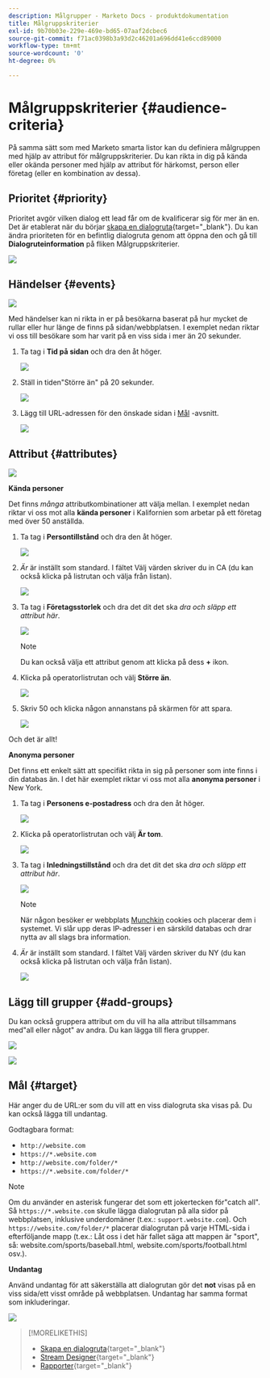 ```yaml
---
description: Målgrupper - Marketo Docs - produktdokumentation
title: Målgruppskriterier
exl-id: 9b70b03e-229e-469e-bd65-07aaf2dcbec6
source-git-commit: f71ac0398b3a93d2c46201a696dd41e6ccd89000
workflow-type: tm+mt
source-wordcount: '0'
ht-degree: 0%

---
```


# Målgruppskriterier {#audience-criteria}

På samma sätt som med Marketo smarta listor kan du definiera målgruppen med hjälp av attribut för målgruppskriterier. Du kan rikta in dig på kända eller okända personer med hjälp av attribut för härkomst, person eller företag (eller en kombination av dessa).

## Prioritet {#priority}

Prioritet avgör vilken dialog ett lead får om de kvalificerar sig för mer än en. Det är etablerat när du börjar [skapa en dialogruta](/help/marketo/product-docs/demand-generation/dynamic-chat/dialogues/create-a-dialogue.md){target=&quot;_blank&quot;}. Du kan ändra prioriteten för en befintlig dialogruta genom att öppna den och gå till **Dialogruteinformation** på fliken Målgruppskriterier.

![](assets/audience-criteria-1.png)

## Händelser {#events}

![](assets/audience-criteria-2.png)

Med händelser kan ni rikta in er på besökarna baserat på hur mycket de rullar eller hur länge de finns på sidan/webbplatsen. I exemplet nedan riktar vi oss till besökare som har varit på en viss sida i mer än 20 sekunder.

1. Ta tag i **Tid på sidan** och dra den åt höger.

   ![](assets/audience-criteria-3.png)

1. Ställ in tiden&quot;Större än&quot; på 20 sekunder.

   ![](assets/audience-criteria-4.png)

1. Lägg till URL-adressen för den önskade sidan i [Mål](#target) -avsnitt.

   ![](assets/audience-criteria-5.png)

## Attribut {#attributes}

![](assets/audience-criteria-6.png)

**Kända personer**

Det finns _många_ attributkombinationer att välja mellan. I exemplet nedan riktar vi oss mot alla **kända personer** i Kalifornien som arbetar på ett företag med över 50 anställda.

1. Ta tag i **Persontillstånd** och dra den åt höger.

   ![](assets/audience-criteria-7.png)

1. _Är_ är inställt som standard. I fältet Välj värden skriver du in CA (du kan också klicka på listrutan och välja från listan).

   ![](assets/audience-criteria-8.png)

1. Ta tag i **Företagsstorlek** och dra det dit det ska _dra och släpp ett attribut här_.

   ![](assets/audience-criteria-9.png)

   >[!NOTE]
   >
   >Du kan också välja ett attribut genom att klicka på dess **+** ikon.

1. Klicka på operatorlistrutan och välj **Större än**.

   ![](assets/audience-criteria-10.png)

1. Skriv 50 och klicka någon annanstans på skärmen för att spara.

   ![](assets/audience-criteria-11.png)

Och det är allt!

**Anonyma personer**

Det finns ett enkelt sätt att specifikt rikta in sig på personer som inte finns i din databas än. I det här exemplet riktar vi oss mot alla **anonyma personer** i New York.

1. Ta tag i **Personens e-postadress** och dra den åt höger.

   ![](assets/audience-criteria-12.png)

1. Klicka på operatorlistrutan och välj **Är tom**.

   ![](assets/audience-criteria-13.png)

1. Ta tag i **Inledningstillstånd** och dra det dit det ska _dra och släpp ett attribut här_.

   ![](assets/audience-criteria-14.png)

   >[!NOTE]
   >
   >När någon besöker er webbplats [Munchkin](/help/marketo/product-docs/administration/additional-integrations/add-munchkin-tracking-code-to-your-website.md) cookies och placerar dem i systemet. Vi slår upp deras IP-adresser i en särskild databas och drar nytta av all slags bra information.

1. _Är_ är inställt som standard. I fältet Välj värden skriver du NY (du kan också klicka på listrutan och välja från listan).

   ![](assets/audience-criteria-15.png)

## Lägg till grupper {#add-groups}

Du kan också gruppera attribut om du vill ha alla attribut tillsammans med&quot;all eller något&quot; av andra. Du kan lägga till flera grupper.

![](assets/audience-criteria-16.png)

![](assets/audience-criteria-17.png)

## Mål {#target}

Här anger du de URL:er som du vill att en viss dialogruta ska visas på. Du kan också lägga till undantag.

Godtagbara format:

* `http://website.com`
* `https://*.website.com`
* `http://website.com/folder/*`
* `https://*.website.com/folder/*`

>[!NOTE]
>
>Om du använder en asterisk fungerar det som ett jokertecken för&quot;catch all&quot;. Så `https://*.website.com` skulle lägga dialogrutan på alla sidor på webbplatsen, inklusive underdomäner (t.ex.: `support.website.com`). Och `https://website.com/folder/*` placerar dialogrutan på varje HTML-sida i efterföljande mapp (t.ex.: Låt oss i det här fallet säga att mappen är &quot;sport&quot;, så: website.com/sports/baseball.html, website.com/sports/football.html osv.).

**Undantag**

Använd undantag för att säkerställa att dialogrutan gör det **not** visas på en viss sida/ett visst område på webbplatsen. Undantag har samma format som inkluderingar.

![](assets/audience-criteria-18.png)

>[!MORELIKETHIS]
>
>* [Skapa en dialogruta](/help/marketo/product-docs/demand-generation/dynamic-chat/dialogues/create-a-dialogue.md){target=&quot;_blank&quot;}
>* [Stream Designer](/help/marketo/product-docs/demand-generation/dynamic-chat/dialogues/stream-designer.md){target=&quot;_blank&quot;}
>* [Rapporter](/help/marketo/product-docs/demand-generation/dynamic-chat/dialogues/reports.md){target=&quot;_blank&quot;}


